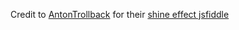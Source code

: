 Credit to [AntonTrollback](http://jsfiddle.net/user/AntonTrollback/) for their [shine effect jsfiddle](http://jsfiddle.net/AntonTrollback/nqQc7/)